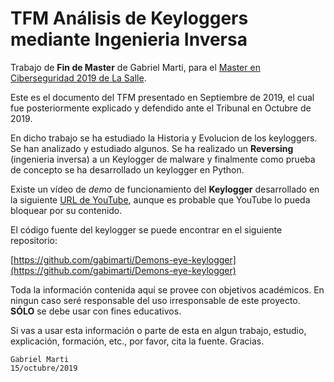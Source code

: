 # TFM Análisis de Keyloggers mediante Ingenieria Inversa
 Trabajo de **Fin de Master** de Gabriel Marti, para el [Master en Ciberseguridad 2019 de La Salle](https://www.salleurl.edu/es/estudios/master-en-ciberseguridad).

 Este es el documento del TFM presentado en Septiembre de 2019, el cual fue posteriormente explicado y defendido ante el Tribunal en Octubre de 2019.

 En dicho trabajo se ha estudiado la Historia y Evolucion de los keyloggers. Se han analizado y estudiado algunos.
 Se ha realizado un **Reversing** (ingenieria inversa) a un Keylogger de malware y finalmente como prueba de concepto se ha desarrollado un keylogger en Python.

 Existe un vídeo de *demo* de funcionamiento del **Keylogger** desarrollado en la siguiente [URL de YouTube](https://www.youtube.com/watch?v=0a5W6V68zVY), aunque es probable que YouTube lo pueda bloquear por su contenido.
 
 El código fuente del keylogger se puede encontrar en el siguiente repositorio:
 
 [https://github.com/gabimarti/Demons-eye-keylogger](https://github.com/gabimarti/Demons-eye-keylogger)
 
 Toda la información contenida aquí se provee con objetivos académicos.
 En ningun caso seré responsable del uso irresponsable de este proyecto.  
 **SÓLO** se debe usar con fines educativos. 
 
 Si vas a usar esta información o parte de esta en algun trabajo, estudio, explicación, formación, etc., 
 por favor, cita la fuente. Gracias.
 
	Gabriel Marti
 	15/octubre/2019
 
 